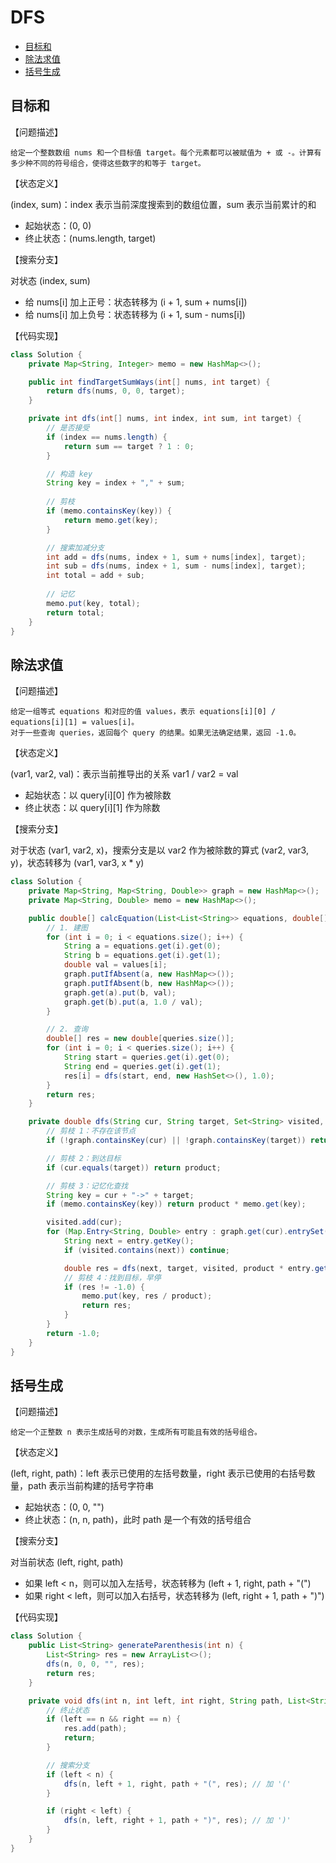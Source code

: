# DFS



   * [目标和](#目标和)
   * [除法求值](#除法求值)
   * [括号生成](#括号生成)



## 目标和

【问题描述】

```text
给定一个整数数组 nums 和一个目标值 target。每个元素都可以被赋值为 + 或 -。计算有多少种不同的符号组合，使得这些数字的和等于 target。
```

【状态定义】

(index, sum)：index 表示当前深度搜索到的数组位置，sum 表示当前累计的和

- 起始状态：(0, 0)
- 终止状态：(nums.length, target)

【搜索分支】

对状态 (index, sum)

- 给 nums[i] 加上正号：状态转移为 (i + 1, sum + nums[i])
- 给 nums[i] 加上负号：状态转移为 (i + 1, sum - nums[i])

【代码实现】

```java
class Solution {
    private Map<String, Integer> memo = new HashMap<>();

    public int findTargetSumWays(int[] nums, int target) {
        return dfs(nums, 0, 0, target);
    }

    private int dfs(int[] nums, int index, int sum, int target) {
        // 是否接受
        if (index == nums.length) {
            return sum == target ? 1 : 0;
        }

        // 构造 key
        String key = index + "," + sum;
      
      	// 剪枝
        if (memo.containsKey(key)) {
            return memo.get(key);
        }

        // 搜索加减分支
        int add = dfs(nums, index + 1, sum + nums[index], target);
        int sub = dfs(nums, index + 1, sum - nums[index], target);
        int total = add + sub;
      
      	// 记忆
        memo.put(key, total);
        return total;
    }
}
```



## 除法求值

【问题描述】

```text
给定一组等式 equations 和对应的值 values，表示 equations[i][0] / equations[i][1] = values[i]。
对于一些查询 queries，返回每个 query 的结果。如果无法确定结果，返回 -1.0。
```

【状态定义】

(var1, var2, val)：表示当前推导出的关系 var1 / var2 = val

- 起始状态：以 query\[i][0] 作为被除数
- 终止状态：以 query\[i][1] 作为除数

【搜索分支】

对于状态 (var1, var2, x)，搜索分支是以 var2 作为被除数的算式 (var2, var3, y)，状态转移为 (var1, var3, x * y)

```java
class Solution {
    private Map<String, Map<String, Double>> graph = new HashMap<>();
    private Map<String, Double> memo = new HashMap<>();

    public double[] calcEquation(List<List<String>> equations, double[] values, List<List<String>> queries) {
        // 1. 建图
        for (int i = 0; i < equations.size(); i++) {
            String a = equations.get(i).get(0);
            String b = equations.get(i).get(1);
            double val = values[i];
            graph.putIfAbsent(a, new HashMap<>());
            graph.putIfAbsent(b, new HashMap<>());
            graph.get(a).put(b, val);
            graph.get(b).put(a, 1.0 / val);
        }

        // 2. 查询
        double[] res = new double[queries.size()];
        for (int i = 0; i < queries.size(); i++) {
            String start = queries.get(i).get(0);
            String end = queries.get(i).get(1);
            res[i] = dfs(start, end, new HashSet<>(), 1.0);
        }
        return res;
    }

    private double dfs(String cur, String target, Set<String> visited, double product) {
        // 剪枝 1：不存在该节点
        if (!graph.containsKey(cur) || !graph.containsKey(target)) return -1.0;

        // 剪枝 2：到达目标
        if (cur.equals(target)) return product;

        // 剪枝 3：记忆化查找
        String key = cur + "->" + target;
        if (memo.containsKey(key)) return product * memo.get(key);

        visited.add(cur);
        for (Map.Entry<String, Double> entry : graph.get(cur).entrySet()) {
            String next = entry.getKey();
            if (visited.contains(next)) continue;

            double res = dfs(next, target, visited, product * entry.getValue());
          	// 剪枝 4：找到目标，早停
            if (res != -1.0) {
                memo.put(key, res / product);
                return res;
            }
        }
        return -1.0;
    }
}
```



## 括号生成

【问题描述】

```text
给定一个正整数 n 表示生成括号的对数，生成所有可能且有效的括号组合。
```

【状态定义】

(left, right, path)：left 表示已使用的左括号数量，right 表示已使用的右括号数量，path 表示当前构建的括号字符串

- 起始状态：(0, 0, "")
- 终止状态：(n, n, path)，此时 path 是一个有效的括号组合

【搜索分支】

对当前状态 (left, right, path)

- 如果 left < n，则可以加入左括号，状态转移为 (left + 1, right, path + "(")
- 如果 right < left，则可以加入右括号，状态转移为 (left, right + 1, path + ")")

【代码实现】

```java
class Solution {
    public List<String> generateParenthesis(int n) {
        List<String> res = new ArrayList<>();
        dfs(n, 0, 0, "", res);
        return res;
    }

    private void dfs(int n, int left, int right, String path, List<String> res) {
        // 终止状态
        if (left == n && right == n) {
            res.add(path);
            return;
        }

        // 搜索分支
        if (left < n) {
            dfs(n, left + 1, right, path + "(", res); // 加 '('
        }

        if (right < left) {
            dfs(n, left, right + 1, path + ")", res); // 加 ')'
        }
    }
}
```









